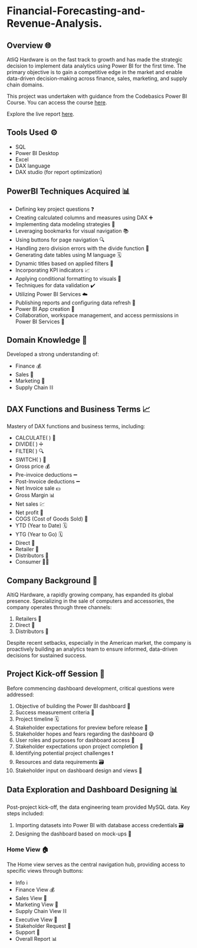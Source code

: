 # Financial-Forecasting-and-Revenue-Analysis.


## Overview 🌐

AtliQ Hardware is on the fast track to growth and has made the strategic decision to implement data analytics using Power BI for the first time. The primary objective is to gain a competitive edge in the market and enable data-driven decision-making across finance, sales, marketing, and supply chain domains.

This project was undertaken with guidance from the Codebasics Power BI Course. You can access the course [here](<https://codebasics.io/>).

Explore the live report [here](<https://app.powerbi.com/view?r=eyJrIjoiZmY2ODFlODgtYjZjZi00NzliLWIwMzgtMmM0MjczNmQ2OGYwIiwidCI6ImM2ZTU0OWIzLTVmNDUtNDAzMi1hYWU5LWQ0MjQ0ZGM1YjJjNCJ9>).

## Tools Used ⚙️

- SQL
- Power BI Desktop
- Excel
- DAX language
- DAX studio (for report optimization)

## PowerBI Techniques Acquired 📊

- Defining key project questions ❓
- Creating calculated columns and measures using DAX ➕
- Implementing data modeling strategies 🔄
- Leveraging bookmarks for visual navigation 📚
- Using buttons for page navigation 🔍
- Handling zero division errors with the divide function 🚫
- Generating date tables using M language 🗓️
- Dynamic titles based on applied filters 🔄
- Incorporating KPI indicators 📈
- Applying conditional formatting to visuals 🎨
- Techniques for data validation ✔️
- Utilizing Power BI Services ☁️
- Publishing reports and configuring data refresh 🔄
- Power BI App creation 📱
- Collaboration, workspace management, and access permissions in Power BI Services 🤝

## Domain Knowledge 🧠

Developed a strong understanding of:

- Finance 💰
- Sales 🛒
- Marketing 📢
- Supply Chain ⛓️

## DAX Functions and Business Terms 📈

Mastery of DAX functions and business terms, including:

- CALCULATE( ) 🔄
- DIVIDE( ) ➗
- FILTER( ) 🔍
- SWITCH( ) 🔄
- Gross price 💰
- Pre-invoice deductions ➖
- Post-Invoice deductions ➖
- Net Invoice sale 💵
- Gross Margin 📊
- Net sales 💹
- Net profit 💸
- COGS (Cost of Goods Sold) 💼
- YTD (Year to Date) 🗓️
- YTG (Year to Go) 🗓️
- Direct 🎯
- Retailer 🏬
- Distributors 🚚
- Consumer 🧑‍💼

## Company Background 🏢

AltiQ Hardware, a rapidly growing company, has expanded its global presence. Specializing in the sale of computers and accessories, the company operates through three channels:

1. Retailers 🏪
2. Direct 🚚
3. Distributors 🤝

Despite recent setbacks, especially in the American market, the company is proactively building an analytics team to ensure informed, data-driven decisions for sustained success.

## Project Kick-off Session 🚀

Before commencing dashboard development, critical questions were addressed:

1. Objective of building the Power BI dashboard 🎯
2. Success measurement criteria 📏
3. Project timeline 🗓️
4. Stakeholder expectations for preview before release 👀
5. Stakeholder hopes and fears regarding the dashboard 😅
6. User roles and purposes for dashboard access 👥
7. Stakeholder expectations upon project completion 🏁
8. Identifying potential project challenges ❗
9. Resources and data requirements 🗃️
10. Stakeholder input on dashboard design and views 🎨

## Data Exploration and Dashboard Designing 📊

Post-project kick-off, the data engineering team provided MySQL data. Key steps included:

1. Importing datasets into Power BI with database access credentials 🗃️
2. Designing the dashboard based on mock-ups 🎨

### Home View 🏠

The Home view serves as the central navigation hub, providing access to specific views through buttons:

- Info ℹ️
- Finance View 💰
- Sales View 🛒
- Marketing View 📢
- Supply Chain View ⛓️
- Executive View 🤵
- Stakeholder Request 📝
- Support 🤝
- Overall Report 📊
